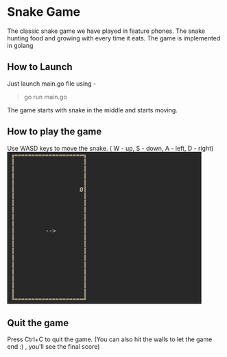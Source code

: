 # Snake Game
The classic snake game we have played in feature phones. The snake hunting food and growing with every time it eats. The game is implemented in golang

  
## How to Launch
Just launch main.go file using -

> go run main.go

The game starts with snake in the middle and starts moving.

## How to play the game
Use WASD  keys to move the snake. ( W - up, S - down, A - left, D - right)
![Game image](/doc/images/game-image.png)


## Quit the game
Press Ctrl+C to quit the game. (You can also hit the walls to let the game end :) , you'll see the final score)
